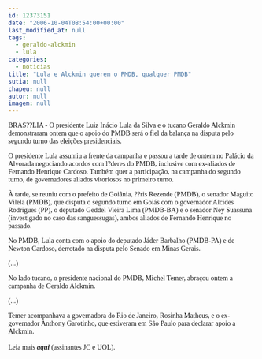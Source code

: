 ```yaml
---
id: 12373151
date: "2006-10-04T08:54:00+00:00"
last_modified_at: null
tags:
  - geraldo-alckmin
  - lula
categories:
  - noticias
title: "Lula e Alckmin querem o PMDB, qualquer PMDB"
sutia: null
chapeu: null
autor: null
imagem: null
---
```

<p><P><FONT face=Verdana>BRAS??LIA - O presidente Luiz Inácio Lula da Silva e o tucano Geraldo Alckmin demonstraram ontem que o apoio do PMDB será o fiel da balança na disputa pelo segundo turno das eleições presidenciais. </FONT></P></p>
<p><P><FONT face=Verdana>O presidente Lula assumiu a frente da campanha e passou a tarde de ontem no Palácio da Alvorada negociando acordos com l?deres do PMDB, inclusive com ex-aliados de Fernando Henrique Cardoso. Também quer a participação, na campanha do segundo turno, de governadores aliados vitoriosos no primeiro turno. </FONT></P></p>
<p><P><FONT face=Verdana>À tarde, se reuniu com o prefeito de Goiânia, ??ris Rezende (PMDB), o senador Maguito Vilela (PMDB), que disputa o segundo turno em Goiás com o governador Alcides Rodrigues (PP), o deputado Geddel Vieira Lima (PMDB-BA) e o senador Ney Suassuna (investigado no caso das sanguessugas), ambos aliados de Fernando Henrique no passado. </FONT></P></p>
<p><P><FONT face=Verdana>No PMDB, Lula conta com o apoio do deputado Jáder Barbalho (PMDB-PA) e de Newton Cardoso, derrotado na disputa pelo Senado em Minas Gerais. </FONT></P></p>
<p><P><FONT face=Verdana>(...)</FONT></P></p>
<p><P><FONT face=Verdana>No lado tucano, o presidente nacional do PMDB, Michel Temer, abraçou ontem a campanha de Geraldo Alckmin. </FONT></P></p>
<p><P><FONT face=Verdana>(...)</FONT></P></p>
<p><P><FONT face=Verdana>Temer acompanhava a governadora do Rio de Janeiro, Rosinha Matheus, e o ex-governador Anthony Garotinho, que estiveram em São Paulo para declarar apoio a Alckmin.<BR></FONT><FONT face=Verdana><BR>Leia mais <STRONG><EM>aqui</EM></STRONG> (assinantes JC e UOL).</FONT></P> </p>
